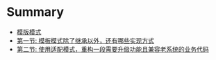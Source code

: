 # Summary

* [模版模式](README.md)
* [第一节: 模板模式除了继承以外，还有哪些实现方式](template/实现方式.md)
* [第二节: 使用适配模式，重构一段需要升级功能且兼容老系统的业务代码](template/code.md)

